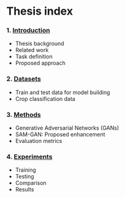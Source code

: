 # Thesis index

### 1. [Introduction](1.Introduction)
* Thesis background
* Related work
* Task definition
* Proposed approach

### 2. [Datasets](2.Datasets)
* Train and test data for model building
* Crop classification data

### 3. [Methods](3.Methods)
* Generative Adversarial Networks (GANs)
* SAM-GAN: Proposed enhancement
* Evaluation metrics

### 4. [Experiments](4.Experiments)
* Training
* Testing
* Comparison
* Results
